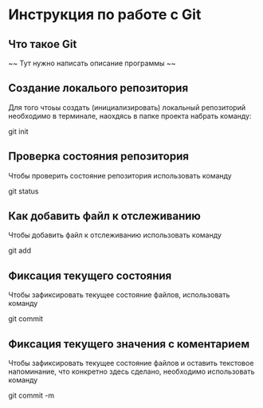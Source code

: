 # **Инструкция по работе с Git**

## Что такое Git ##

~~ Тут нужно написать описание программы ~~

## Создание локалього репозитория

Для того чтоьы создать (инициализировать) локальный репозиторий необходимо в терминале, наохдясь в папке проекта набрать команду:

git init

## Проверка состояния репозитория

Чтобы проверить состояние репозитория использовать команду 

git status


## Как добавить файл к отслеживанию

Чтобы добавить файл к отслеживанию использовать команду

git add

## Фиксация текущего состояния

Чтобы зафиксировать текущее состояние файлов, использовать команду

git commit

## Фиксация текущего значения с коментарием 

Чтобы зафиксировать текущее состояние файлов и оставить текстовое напоминание, что конкретно здесь сделано, необходимо использовать команду

git commit -m
